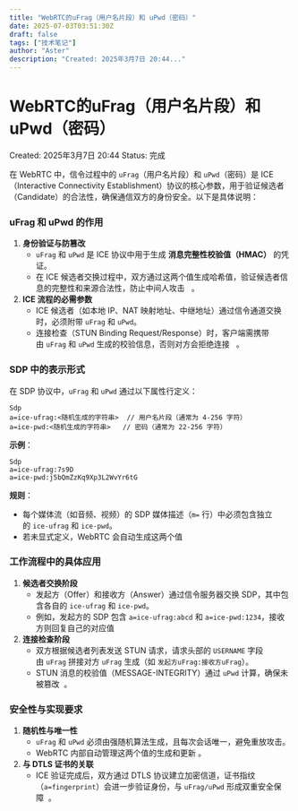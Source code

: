 ```yaml
---
title: "WebRTC的uFrag（用户名片段）和 uPwd（密码）"
date: 2025-07-03T03:51:30Z
draft: false
tags: ["技术笔记"]
author: "Aster"
description: "Created: 2025年3月7日 20:44..."
---
```


# WebRTC的uFrag（用户名片段）和 uPwd（密码）

Created: 2025年3月7日 20:44
Status: 完成

在 WebRTC 中，信令过程中的 `uFrag`（用户名片段）和 `uPwd`（密码）是 ICE（Interactive Connectivity Establishment）协议的核心参数，用于验证候选者（Candidate）的合法性，确保通信双方的身份安全。以下是具体说明：

### **uFrag 和 uPwd 的作用**

1. **身份验证与防篡改**
    - `uFrag` 和 `uPwd` 是 ICE 协议中用于生成 **消息完整性校验值（HMAC）** 的凭证。
    - 在 ICE 候选者交换过程中，双方通过这两个值生成哈希值，验证候选者信息的完整性和来源合法性，防止中间人攻击   。
2. **ICE 流程的必需参数**
    - ICE 候选者（如本地 IP、NAT 映射地址、中继地址）通过信令通道交换时，必须附带 `uFrag` 和 `uPwd`。
    - 连接检查（STUN Binding Request/Response）时，客户端需携带由 `uFrag` 和 `uPwd` 生成的校验信息，否则对方会拒绝连接   。

### **SDP 中的表示形式**

在 SDP 协议中，`uFrag` 和 `uPwd` 通过以下属性行定义：

```
Sdp
a=ice-ufrag:<随机生成的字符串>  // 用户名片段（通常为 4-256 字符）
a=ice-pwd:<随机生成的字符串>   // 密码（通常为 22-256 字符）

```

**示例**：

```
Sdp
a=ice-ufrag:7s9D
a=ice-pwd:j5bQmZzKq9Xp3L2WvYr6tG

```

**规则**：

- 每个媒体流（如音频、视频）的 SDP 媒体描述（`m=` 行）中必须包含独立的 `ice-ufrag` 和 `ice-pwd`。
- 若未显式定义，WebRTC 会自动生成这两个值

### **工作流程中的具体应用**

1. **候选者交换阶段**
    - 发起方（Offer）和接收方（Answer）通过信令服务器交换 SDP，其中包含各自的 `ice-ufrag` 和 `ice-pwd`。
    - 例如，发起方的 SDP 包含 `a=ice-ufrag:abcd` 和 `a=ice-pwd:1234`，接收方则回复自己的对应值
2. **连接检查阶段**
    - 双方根据候选者列表发送 STUN 请求，请求头部的 `USERNAME` 字段由 `uFrag` 拼接对方 `uFrag` 生成（如 `发起方uFrag:接收方uFrag`）。
    - STUN 消息的校验值（MESSAGE-INTEGRITY）通过 `uPwd` 计算，确保未被篡改  。

### **安全性与实现要求**

1. **随机性与唯一性**
    - `uFrag` 和 `uPwd` 必须由强随机算法生成，且每次会话唯一，避免重放攻击。
    - WebRTC 内部自动管理这两个值的生成和更新 。
2. **与 DTLS 证书的关联**
    - ICE 验证完成后，双方通过 DTLS 协议建立加密信道，证书指纹（`a=fingerprint`）会进一步验证身份，与 `uFrag/uPwd` 形成双重安全保障  。
